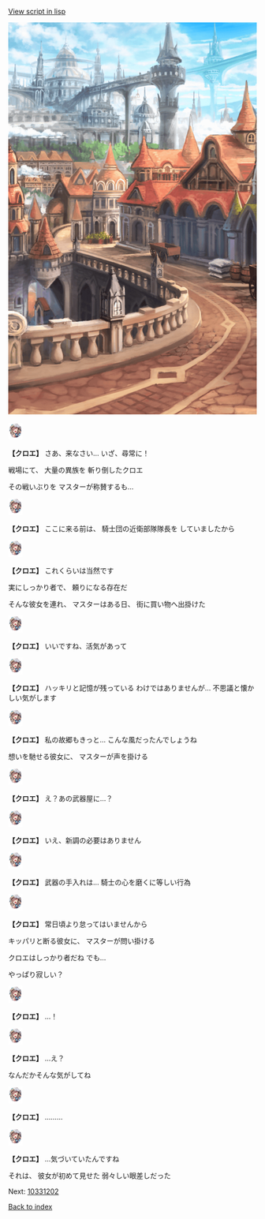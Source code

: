 [View script in lisp](../scripts/10331201.txt)

![town.png](../images/backgrounds/town.png)

<img src="../images/units/103311.png" alt="103311.png" height="34"/>

**【クロエ】**
さあ、来なさい…
いざ、尋常に！

戦場にて、
大量の異族を
斬り倒したクロエ

その戦いぶりを
マスターが称賛するも…

<img src="../images/units/103311.png" alt="103311.png" height="34"/>

**【クロエ】**
ここに来る前は、
騎士団の近衛部隊隊長を
していましたから

<img src="../images/units/103311.png" alt="103311.png" height="34"/>

**【クロエ】**
これくらいは当然です

実にしっかり者で、
頼りになる存在だ

そんな彼女を連れ、
マスターはある日、
街に買い物へ出掛けた

<img src="../images/units/103311.png" alt="103311.png" height="34"/>

**【クロエ】**
いいですね、活気があって

<img src="../images/units/103311.png" alt="103311.png" height="34"/>

**【クロエ】**
ハッキリと記憶が残っている
わけではありませんが…
不思議と懐かしい気がします

<img src="../images/units/103311.png" alt="103311.png" height="34"/>

**【クロエ】**
私の故郷もきっと…
こんな風だったんでしょうね

想いを馳せる彼女に、
マスターが声を掛ける

<img src="../images/units/103311.png" alt="103311.png" height="34"/>

**【クロエ】**
え？あの武器屋に…？

<img src="../images/units/103311.png" alt="103311.png" height="34"/>

**【クロエ】**
いえ、新調の必要はありません

<img src="../images/units/103311.png" alt="103311.png" height="34"/>

**【クロエ】**
武器の手入れは…
騎士の心を磨くに等しい行為

<img src="../images/units/103311.png" alt="103311.png" height="34"/>

**【クロエ】**
常日頃より怠ってはいませんから

キッパリと断る彼女に、
マスターが問い掛ける

クロエはしっかり者だね
でも…

やっぱり寂しい？

<img src="../images/units/103311.png" alt="103311.png" height="34"/>

**【クロエ】**
…！

<img src="../images/units/103311.png" alt="103311.png" height="34"/>

**【クロエ】**
…え？

なんだかそんな気がしてね

<img src="../images/units/103311.png" alt="103311.png" height="34"/>

**【クロエ】**
………

<img src="../images/units/103311.png" alt="103311.png" height="34"/>

**【クロエ】**
…気づいていたんですね

それは、
彼女が初めて見せた
弱々しい眼差しだった

Next: [10331202](10331202.md)

[Back to index](index.md)
